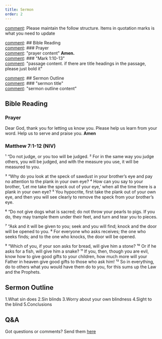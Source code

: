 ```yaml
---
title: Sermon 
order: 2
---
```


[comment]: Please maintain the follow structure. Items in quotation marks is what you need to update

[comment]: ## Bible Reading  
[comment]: ### Prayer  
[comment]: "prayer content"  **Amen.**  
[comment]:  ### "Mark 1:10-13"  
[comment]: "passage content. if there are title headings in the passage, please just bold it"  

[comment]: ## Sermon Outline  
[comment]: ### "sermon title"  
[comment]: "sermon outline content"  

[comment]: ------------------------------------------------------------------------------------
## Bible Reading
### Prayer
Dear God, thank you for letting us know you. Please help us learn from your word. Help us to serve and praise you. **Amen**

### Matthew 7:1-12 (NIV)
¹ “Do not judge, or you too will be judged. ² For in the same way you judge others, you will be judged, and with the measure you use, it will be measured to you.

³ “Why do you look at the speck of sawdust in your brother’s eye and pay no attention to the plank in your own eye? ⁴ How can you say to your brother, ‘Let me take the speck out of your eye,’ when all the time there is a plank in your own eye? ⁵ You hypocrite, first take the plank out of your own eye, and then you will see clearly to remove the speck from your brother’s eye.

⁶ “Do not give dogs what is sacred; do not throw your pearls to pigs. If you do, they may trample them under their feet, and turn and tear you to pieces.

⁷ “Ask and it will be given to you; seek and you will find; knock and the door will be opened to you. ⁸ For everyone who asks receives; the one who seeks finds; and to the one who knocks, the door will be opened.

⁹ “Which of you, if your son asks for bread, will give him a stone? ¹⁰ Or if he asks for a fish, will give him a snake? ¹¹ If you, then, though you are evil, know how to give good gifts to your children, how much more will your Father in heaven give good gifts to those who ask him! ¹² So in everything, do to others what you would have them do to you, for this sums up the Law and the Prophets.




## Sermon Outline

1.What sin does 
2.Sin blinds 
3.Worry about your own blindness 
4.Sight to the blind 
5.Conclusions 



## Q&A
Got questions or comments? Send them [here](https://tinyurl.com/SGHACQuestionsAnswers)
